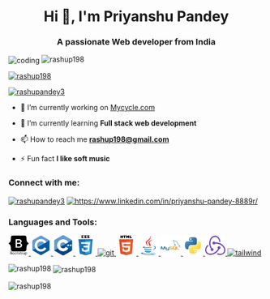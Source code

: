 <h1 align="center">Hi 👋, I'm Priyanshu Pandey</h1>
<h3 align="center">A passionate Web developer from India</h3>
<img align="center" alt="coding" width="400px" src="https://media2.giphy.com/media/k0ijJhqrUP4T2EvmJ1/giphy.gif?cid=790b7611ab6536bf593db769097983f58ecd08c7198fbb9d&rid=giphy.gif&ct=g"

<p align="left"> <img src="https://komarev.com/ghpvc/?username=rashup198&label=Profile%20views&color=0e75b6&style=flat" alt="rashup198" /> </p>

<p align="left"> <a href="https://github.com/ryo-ma/github-profile-trophy"><img src="https://github-profile-trophy.vercel.app/?username=rashup198" alt="rashup198" /></a> </p>

<p align="left"> <a href="https://twitter.com/rashupandey3" target="blank"><img src="https://img.shields.io/twitter/follow/rashupandey3?logo=twitter&style=for-the-badge" alt="rashupandey3" /></a> </p>

- 🔭 I’m currently working on [Mycycle.com](https://rashup198.github.io/mycycle/)

- 🌱 I’m currently learning **Full stack web development**

- 📫 How to reach me **rashup198@gmail.com**

- ⚡ Fun fact **I like soft music**

<h3 align="left">Connect with me:</h3>
<p align="left">
<a href="https://twitter.com/rashupandey3" target="blank"><img align="center" src="https://raw.githubusercontent.com/rahuldkjain/github-profile-readme-generator/master/src/images/icons/Social/twitter.svg" alt="rashupandey3" height="30" width="40" /></a>
<a href="https://linkedin.com/in/https://www.linkedin.com/in/priyanshu-pandey-8889r/" target="blank"><img align="center" src="https://raw.githubusercontent.com/rahuldkjain/github-profile-readme-generator/master/src/images/icons/Social/linked-in-alt.svg" alt="https://www.linkedin.com/in/priyanshu-pandey-8889r/" height="30" width="40" /></a>
</p>

<h3 align="left">Languages and Tools:</h3>
<p align="left"> <a href="https://getbootstrap.com" target="_blank" rel="noreferrer"> <img src="https://raw.githubusercontent.com/devicons/devicon/master/icons/bootstrap/bootstrap-plain-wordmark.svg" alt="bootstrap" width="40" height="40"/> </a> <a href="https://www.cprogramming.com/" target="_blank" rel="noreferrer"> <img src="https://raw.githubusercontent.com/devicons/devicon/master/icons/c/c-original.svg" alt="c" width="40" height="40"/> </a> <a href="https://www.w3schools.com/cpp/" target="_blank" rel="noreferrer"> <img src="https://raw.githubusercontent.com/devicons/devicon/master/icons/cplusplus/cplusplus-original.svg" alt="cplusplus" width="40" height="40"/> </a> <a href="https://www.w3schools.com/css/" target="_blank" rel="noreferrer"> <img src="https://raw.githubusercontent.com/devicons/devicon/master/icons/css3/css3-original-wordmark.svg" alt="css3" width="40" height="40"/> </a> <a href="https://git-scm.com/" target="_blank" rel="noreferrer"> <img src="https://www.vectorlogo.zone/logos/git-scm/git-scm-icon.svg" alt="git" width="40" height="40"/> </a> <a href="https://www.w3.org/html/" target="_blank" rel="noreferrer"> <img src="https://raw.githubusercontent.com/devicons/devicon/master/icons/html5/html5-original-wordmark.svg" alt="html5" width="40" height="40"/> </a> <a href="https://www.java.com" target="_blank" rel="noreferrer"> <img src="https://raw.githubusercontent.com/devicons/devicon/master/icons/java/java-original.svg" alt="java" width="40" height="40"/> </a> <a href="https://www.mysql.com/" target="_blank" rel="noreferrer"> <img src="https://raw.githubusercontent.com/devicons/devicon/master/icons/mysql/mysql-original-wordmark.svg" alt="mysql" width="40" height="40"/> </a> <a href="https://www.python.org" target="_blank" rel="noreferrer"> <img src="https://raw.githubusercontent.com/devicons/devicon/master/icons/python/python-original.svg" alt="python" width="40" height="40"/> </a> <a href="https://redux.js.org" target="_blank" rel="noreferrer"> <img src="https://raw.githubusercontent.com/devicons/devicon/master/icons/redux/redux-original.svg" alt="redux" width="40" height="40"/> </a> <a href="https://tailwindcss.com/" target="_blank" rel="noreferrer"> <img src="https://www.vectorlogo.zone/logos/tailwindcss/tailwindcss-icon.svg" alt="tailwind" width="40" height="40"/> </a> </p>

<p><img align="left" src="https://github-readme-stats.vercel.app/api/top-langs?username=rashup198&show_icons=true&locale=en&layout=compact" alt="rashup198" /></p>

<p>&nbsp;<img align="center" src="https://github-readme-stats.vercel.app/api?username=rashup198&show_icons=true&locale=en" alt="rashup198" /></p>

<p><img align="center" src="https://github-readme-streak-stats.herokuapp.com/?user=rashup198&" alt="rashup198" /></p>
